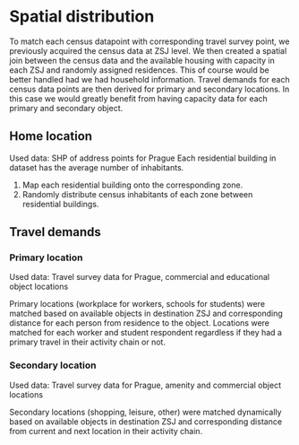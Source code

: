 # Spatial distribution

To match each census datapoint with corresponding travel survey point, we previously acquired the census data at ZSJ level.
We then created a spatial join between the census data and the available housing with capacity in each ZSJ and randomly assigned residences.
This of course would be better handled had we had household information. 
Travel demands for each census data points are then derived for primary and secondary locations. 
In this case we would greatly benefit from having capacity data for each primary and secondary object.

## Home location
Used data: SHP of address points for Prague
Each residential building in dataset has the average number of inhabitants.


1. Map each residential building onto the corresponding zone.
2. Randomly distribute census inhabitants of each zone between residential buildings.


## Travel demands

### Primary location
Used data: Travel survey data for Prague, commercial and educational object locations

Primary locations (workplace for workers, schools for students) were matched based on available objects in destination ZSJ and corresponding distance for each person from residence to the object.
Locations were matched for each worker and student respondent regardless if they had a primary travel in their activity chain or not.

### Secondary location
Used data: Travel survey data for Prague, amenity and commercial object locations

Secondary locations (shopping, leisure, other) were matched dynamically based on available objects in destination ZSJ and corresponding distance from current and next location in their activity chain.